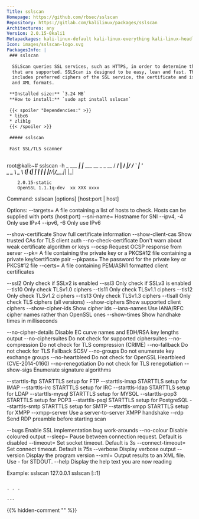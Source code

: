 ```yaml
---
Title: sslscan
Homepage: https://github.com/rbsec/sslscan
Repository: https://gitlab.com/kalilinux/packages/sslscan
Architectures: any
Version: 2.0.15-0kali1
Metapackages: kali-linux-default kali-linux-everything kali-linux-headless kali-linux-large kali-tools-information-gathering kali-tools-vulnerability kali-tools-web 
Icon: images/sslscan-logo.svg
PackagesInfo: |
 ### sslscan
 
  SSLScan queries SSL services, such as HTTPS, in order to determine the ciphers
  that are supported. SSLScan is designed to be easy, lean and fast. The output
  includes preferred ciphers of the SSL service, the certificate and is in text
  and XML formats.
 
 **Installed size:** `3.24 MB`  
 **How to install:** `sudo apt install sslscan`  
 
 {{< spoiler "Dependencies:" >}}
 * libc6 
 * zlib1g 
 {{< /spoiler >}}
 
 ##### sslscan
 
 Fast SSL/TLS scanner
 
 ```
 root@kali:~# sslscan -h
                    _
            ___ ___| |___  ___ __ _ _ __
           / __/ __| / __|/ __/ _` | '_ \
           \__ \__ \ \__ \ (_| (_| | | | |
           |___/___/_|___/\___\__,_|_| |_|
 
 
 		2.0.15-static
 		OpenSSL 1.1.1q-dev  xx XXX xxxx
 
 
 Command:
   sslscan [options] [host:port | host]
 
 Options:
   --targets=<file>     A file containing a list of hosts to check.
                        Hosts can  be supplied  with ports (host:port)
   --sni-name=<name>    Hostname for SNI
   --ipv4, -4           Only use IPv4
   --ipv6, -6           Only use IPv6
 
   --show-certificate   Show full certificate information
   --show-client-cas    Show trusted CAs for TLS client auth
   --no-check-certificate  Don't warn about weak certificate algorithm or keys
   --ocsp               Request OCSP response from server
   --pk=<file>          A file containing the private key or a PKCS#12 file
                        containing a private key/certificate pair
   --pkpass=<password>  The password for the private  key or PKCS#12 file
   --certs=<file>       A file containing PEM/ASN1 formatted client certificates
 
   --ssl2               Only check if SSLv2 is enabled
   --ssl3               Only check if SSLv3 is enabled
   --tls10              Only check TLSv1.0 ciphers
   --tls11              Only check TLSv1.1 ciphers
   --tls12              Only check TLSv1.2 ciphers
   --tls13              Only check TLSv1.3 ciphers
   --tlsall             Only check TLS ciphers (all versions)
   --show-ciphers       Show supported client ciphers
   --show-cipher-ids    Show cipher ids
   --iana-names         Use IANA/RFC cipher names rather than OpenSSL ones
   --show-times         Show handhake times in milliseconds
 
   --no-cipher-details  Disable EC curve names and EDH/RSA key lengths output
   --no-ciphersuites    Do not check for supported ciphersuites
   --no-compression     Do not check for TLS compression (CRIME)
   --no-fallback        Do not check for TLS Fallback SCSV
   --no-groups          Do not enumerate key exchange groups
   --no-heartbleed      Do not check for OpenSSL Heartbleed (CVE-2014-0160)
   --no-renegotiation   Do not check for TLS renegotiation
   --show-sigs          Enumerate signature algorithms
 
   --starttls-ftp       STARTTLS setup for FTP
   --starttls-imap      STARTTLS setup for IMAP
   --starttls-irc       STARTTLS setup for IRC
   --starttls-ldap      STARTTLS setup for LDAP
   --starttls-mysql     STARTTLS setup for MYSQL
   --starttls-pop3      STARTTLS setup for POP3
   --starttls-psql      STARTTLS setup for PostgreSQL
   --starttls-smtp      STARTTLS setup for SMTP
   --starttls-xmpp      STARTTLS setup for XMPP
   --xmpp-server        Use a server-to-server XMPP handshake
   --rdp                Send RDP preamble before starting scan
 
   --bugs               Enable SSL implementation bug work-arounds
   --no-colour          Disable coloured output
   --sleep=<msec>       Pause between connection request. Default is disabled
   --timeout=<sec>      Set socket timeout. Default is 3s
   --connect-timeout=<sec>  Set connect timeout. Default is 75s
   --verbose            Display verbose output
   --version            Display the program version
   --xml=<file>         Output results to an XML file. Use - for STDOUT.
   --help               Display the help text you are now reading
 
 Example:
   sslscan 127.0.0.1
   sslscan [::1]
 
 ```
 
 - - -
 
---
```

{{% hidden-comment "<!--Do not edit anything above this line-->" %}}
